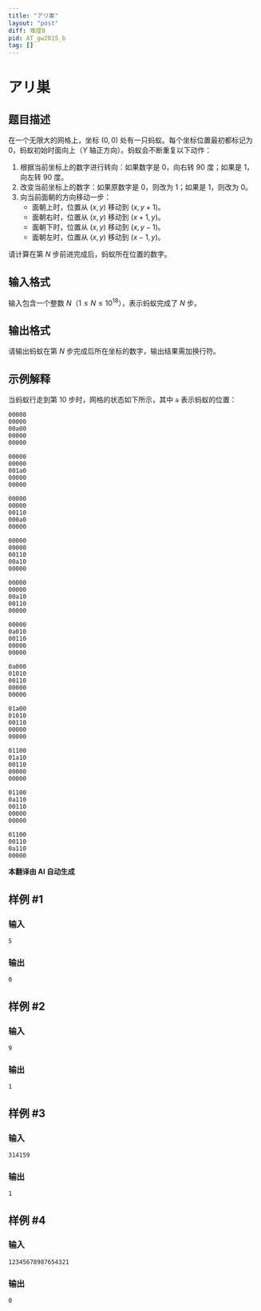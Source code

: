 ```yaml
---
title: "アリ巣"
layout: "post"
diff: 难度0
pid: AT_gw2015_b
tag: []
---
```


# アリ巣

## 题目描述

在一个无限大的网格上，坐标 $(0, 0)$ 处有一只蚂蚁。每个坐标位置最初都标记为 $0$，蚂蚁初始时面向上（$Y$ 轴正方向）。蚂蚁会不断重复以下动作：

1. 根据当前坐标上的数字进行转向：如果数字是 $0$，向右转 $90$ 度；如果是 $1$，向左转 $90$ 度。
2. 改变当前坐标上的数字：如果原数字是 $0$，则改为 $1$；如果是 $1$，则改为 $0$。
3. 向当前面朝的方向移动一步：
   - 面朝上时，位置从 $(x, y)$ 移动到 $(x, y+1)$。
   - 面朝右时，位置从 $(x, y)$ 移动到 $(x+1, y)$。
   - 面朝下时，位置从 $(x, y)$ 移动到 $(x, y-1)$。
   - 面朝左时，位置从 $(x, y)$ 移动到 $(x-1, y)$。

请计算在第 $N$ 步前进完成后，蚂蚁所在位置的数字。

## 输入格式

输入包含一个整数 $N$（$1 \leq N \leq 10^{18}$），表示蚂蚁完成了 $N$ 步。

## 输出格式

请输出蚂蚁在第 $N$ 步完成后所在坐标的数字，输出结果需加换行符。

## 示例解释

当蚂蚁行走到第 $10$ 步时，网格的状态如下所示，其中 `a` 表示蚂蚁的位置：

```plaintext
00000
00000
00a00
00000
00000

00000
00000
001a0
00000
00000

00000
00000
00110
000a0
00000

00000
00000
00110
00a10
00000

00000
00000
00a10
00110
00000

00000
0a010
00110
00000
00000

0a000
01010
00110
00000
00000

01a00
01010
00110
00000
00000

01100
01a10
00110
00000
00000

01100
0a110
00110
00000
00000

01100
00110
0a110
00000
```

 **本翻译由 AI 自动生成**

## 样例 #1

### 输入

```
5
```

### 输出

```
0
```

## 样例 #2

### 输入

```
9
```

### 输出

```
1
```

## 样例 #3

### 输入

```
314159
```

### 输出

```
1
```

## 样例 #4

### 输入

```
12345678987654321
```

### 输出

```
0
```

